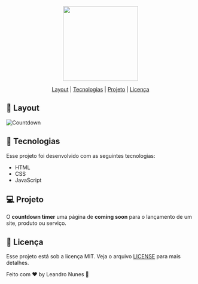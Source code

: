 <div align="center">
<img src="https://user-images.githubusercontent.com/99052605/172703439-10e6ee71-c9bc-4336-955b-2a84fad7f573.png" width="200px">
</div>

<p align="center">
  <a href="#-Layout">Layout</a> |
  <a href="#-Tecnologias">Tecnologias</a> |
  <a href="#-Projeto">Projeto</a> |
  <a href="#-Licença">Licença</a>

## 🔖 Layout
![Countdown](https://user-images.githubusercontent.com/99052605/172703189-1ad3faed-fb75-471b-965a-df267e031516.png)

## 🚀 Tecnologias
  Esse projeto foi desenvolvido com as seguintes tecnologias:
  + HTML
  + CSS
  + JavaScript
  
  ## 💻 Projeto
  O <strong>countdown timer</strong> uma página de <strong>coming soon</strong> para o lançamento de um site, produto ou serviço.
  
  ## 📝 Licença
  Esse projeto está sob a licença MIT. Veja o arquivo <a href="https://github.com/leonunesdev/Countdown/blob/main/LICENSE">LICENSE</a> para mais detalhes.
  
  Feito com ♥ by Leandro Nunes 👋
